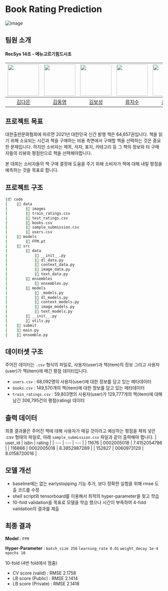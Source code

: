 # Book Rating Prediction

![image](https://user-images.githubusercontent.com/80964004/202848295-b8b91cb6-6fce-4b7f-8bdc-f683ca6f6028.png)

## 팀원 소개
#### RecSys 14조 - **메뉴고르기힘드시조**
| [<img src="https://github.com/daeni-dang.png" width="100px">](https://github.com/daeni-dang.png) | [<img src="https://github.com/ktasha45.png" width="100px">](https://github.com/ktasha45) | [<img src="https://github.com/bo-oseng.png" width="100px">](https://github.com/bo-oseng) | [<img src="https://github.com/JisooRyu99.png" width="100px">](https://github.com/JisooRyu99) | [<img src="https://github.com/secrett2633.png" width="100px">](https://github.com/secrett2633) |  
| :---: | :---: | :---: | :---: | :---: |  
| [김다은](https://github.com/daeni-dang) | [김동영](https://github.com/ktasha45) | [김보성](https://github.com/bo-oseng) | [류지수](https://github.com/JisooRyu99) | [홍재형](https://github.com/secrett2633) |

## 프로젝트 목표
 대한출판문화협회에 따르면 2021년 대한민국 신간 발행 책은 64,657권입니다. 책을 읽기 위해 소요되는 시간과 책을 구매하는 비용 측면에서 구매할 책을 선택하는 것은 중요한 문제입니다. 하지만 소비자는 제목, 저자, 표지, 카테고리 등 그 책의 정보와 타 구매자들의 리뷰와 평점만으로 책을 선택해야합니다.

 본 대회는 소비자들의 책 구매 결정에 도움을 주기 위해 소비자가 책에 대해 내릴 평점을 예측하는 것을 목표로 합니다.
 
 ## 프로젝트 구조
```bash
|📦 code
|    |📂 data
|        |📂 images
|        |📜 train_ratings.csv
|        |📜 test_ratings.csv
|        |📜 books.csv
|        |📜 sample_submission.csv
|        |📜 users.csv
|    |📂 models
|        |📜 FFM.pt
|    |📂 src
|        |📂 data
|            |📜 __init__.py
|            |📜 dl_data.py
|            |📜 context_data.py
|            |📜 image_data.py
|            |📜 text_data.py
|        |📂 ensembles
|            |📜 ensembles.py
|        |📂 models
|            |📜 _models.py
|            |📜 dl_models.py
|            |📜 context_models.py
|            |📜 image_models.py
|            |📜 text_models.py
|        |📜 __init__.py
|        |📜 utils.py
|    |📂 submit
|    |📜 main.py
|    |📜 ensemble.py
```

## 데이터셋 구조
주어진 데이터는 `.csv` 형식의 파일로, 사용자(user)과 책(item)의 정보 그리고 사용자(user)가 책(item)에 매긴 평점 데이터입니다.
- `users.csv` : 68,092명의 사용자(user)에 대한 정보를 담고 있는 메타데이터
- `books.csv` : 149,570개의 책(item)에 대한 정보를 담고 있는 메타데이터
- `train_ratings.csv` : 59,803명의 사용자(user)가 129,777개의 책(item)에 대해 남긴 306,795건의 평점(rating) 데이터

## 출력 데이터
 최종 결과물은 주어진 책에 대해 사용자가 매길 것이라고 예상하는 평점을 채워 넣은 .csv 형태의 파일로, 아래 `sample_submission.csv` 파일과 같이 출력해야 합니다.
| user_id | isbn | rating |
| --- | --- | --- |
| 11676 | 0002005018 | 7.4152054786 |
| 116866 | 0002005018 | 8.3852987289 |
| 152827 | 0060973129 | 8.0158720016 |

## 모델 개선
- baseline에는 없는 earlystopping 기능 추가, 보다 정확한 실험을 위해 rmse 도출 코드를 수정
- shell script와 tensorboard를 이용해서 최적의 hyper-parameter을 찾고 학습
- 10-fold validation을 목표로 모델을 학습 했으나 시간이 부족하여 4-fold vaildation의 결과를 제출

## 최종 결과
**Model** : `FFM`

**Hyper-Parameter** : `batch_size 256` `learning_rate 0.01` `weight_decay 1e-4` `epochs 10`

10-fold (4번 fold에서 멈춤)

- CV score (valid) : RMSE 2.1758
- LB score (Public) : RMSE 2.1414
- LB score (Private) : RMSE 2.1418
